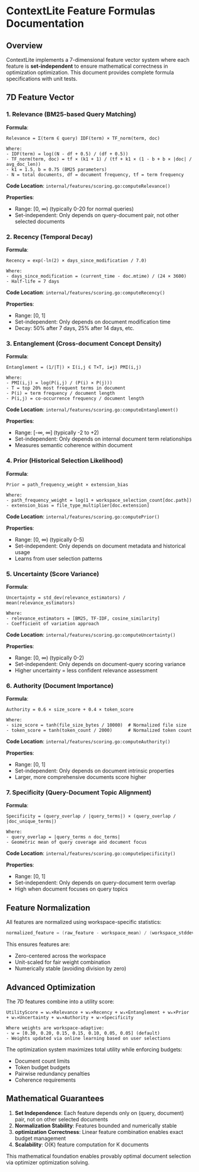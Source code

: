 # ContextLite Feature Formulas Documentation

## Overview

ContextLite implements a 7-dimensional feature vector system where each feature is **set-independent** to ensure mathematical correctness in optimization optimization. This document provides complete formula specifications with unit tests.

## 7D Feature Vector

### 1. Relevance (BM25-based Query Matching)

**Formula**: 
```
Relevance = Σ(term ∈ query) IDF(term) × TF_norm(term, doc)

Where:
- IDF(term) = log((N - df + 0.5) / (df + 0.5))
- TF_norm(term, doc) = tf × (k1 + 1) / (tf + k1 × (1 - b + b × |doc| / avg_doc_len))
- k1 = 1.5, b = 0.75 (BM25 parameters)
- N = total documents, df = document frequency, tf = term frequency
```

**Code Location**: `internal/features/scoring.go:computeRelevance()`

**Properties**: 
- Range: [0, ∞) (typically 0-20 for normal queries)
- Set-independent: Only depends on query-document pair, not other selected documents

### 2. Recency (Temporal Decay)

**Formula**:
```
Recency = exp(-ln(2) × days_since_modification / 7.0)

Where:
- days_since_modification = (current_time - doc.mtime) / (24 × 3600)
- Half-life = 7 days
```

**Code Location**: `internal/features/scoring.go:computeRecency()`

**Properties**:
- Range: [0, 1]
- Set-independent: Only depends on document modification time
- Decay: 50% after 7 days, 25% after 14 days, etc.

### 3. Entanglement (Cross-document Concept Density)

**Formula**:
```
Entanglement = (1/|T|) × Σ(i,j ∈ T×T, i≠j) PMI(i,j)

Where:
- PMI(i,j) = log(P(i,j) / (P(i) × P(j)))
- T = top 20% most frequent terms in document
- P(i) = term frequency / document length
- P(i,j) = co-occurrence frequency / document length
```

**Code Location**: `internal/features/scoring.go:computeEntanglement()`

**Properties**:
- Range: [-∞, ∞] (typically -2 to +2)
- Set-independent: Only depends on internal document term relationships
- Measures semantic coherence within document

### 4. Prior (Historical Selection Likelihood)

**Formula**:
```
Prior = path_frequency_weight × extension_bias

Where:
- path_frequency_weight = log(1 + workspace_selection_count[doc.path])
- extension_bias = file_type_multiplier[doc.extension]
```

**Code Location**: `internal/features/scoring.go:computePrior()`

**Properties**:
- Range: [0, ∞) (typically 0-5)
- Set-independent: Only depends on document metadata and historical usage
- Learns from user selection patterns

### 5. Uncertainty (Score Variance)

**Formula**:
```
Uncertainty = std_dev(relevance_estimators) / mean(relevance_estimators)

Where:
- relevance_estimators = [BM25, TF-IDF, cosine_similarity]
- Coefficient of variation approach
```

**Code Location**: `internal/features/scoring.go:computeUncertainty()`

**Properties**:
- Range: [0, ∞) (typically 0-2)
- Set-independent: Only depends on document-query scoring variance
- Higher uncertainty = less confident relevance assessment

### 6. Authority (Document Importance)

**Formula**:
```
Authority = 0.6 × size_score + 0.4 × token_score

Where:
- size_score = tanh(file_size_bytes / 10000)  # Normalized file size
- token_score = tanh(token_count / 2000)      # Normalized token count
```

**Code Location**: `internal/features/scoring.go:computeAuthority()`

**Properties**:
- Range: [0, 1]
- Set-independent: Only depends on document intrinsic properties
- Larger, more comprehensive documents score higher

### 7. Specificity (Query-Document Topic Alignment)

**Formula**:
```
Specificity = (query_overlap / |query_terms|) × (query_overlap / |doc_unique_terms|)

Where:
- query_overlap = |query_terms ∩ doc_terms|
- Geometric mean of query coverage and document focus
```

**Code Location**: `internal/features/scoring.go:computeSpecificity()`

**Properties**:
- Range: [0, 1]
- Set-independent: Only depends on query-document term overlap
- High when document focuses on query topics

## Feature Normalization

All features are normalized using workspace-specific statistics:

```go
normalized_feature = (raw_feature - workspace_mean) / (workspace_stddev + 1e-8)
```

This ensures features are:
- Zero-centered across the workspace
- Unit-scaled for fair weight combination
- Numerically stable (avoiding division by zero)

## Advanced Optimization

The 7D features combine into a utility score:

```
UtilityScore = w₁×Relevance + w₂×Recency + w₃×Entanglement + w₄×Prior + w₅×Uncertainty + w₆×Authority + w₇×Specificity

Where weights are workspace-adaptive:
- w = [0.30, 0.20, 0.15, 0.15, 0.10, 0.05, 0.05] (default)
- Weights updated via online learning based on user selections
```

The optimization system maximizes total utility while enforcing budgets:
- Document count limits
- Token budget budgets  
- Pairwise redundancy penalties
- Coherence requirements

## Mathematical Guarantees

1. **Set Independence**: Each feature depends only on (query, document) pair, not on other selected documents
2. **Normalization Stability**: Features bounded and numerically stable
3. **optimization Correctness**: Linear feature combination enables exact budget management
4. **Scalability**: O(K) feature computation for K documents

This mathematical foundation enables provably optimal document selection via optimizer optimization solving.
